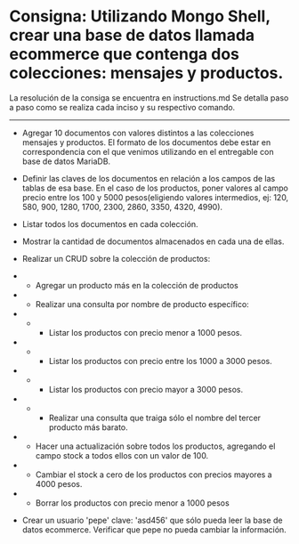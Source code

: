 # Consigna: Utilizando Mongo Shell, crear una base de datos llamada ecommerce que contenga dos colecciones: mensajes y productos.


La resolución de la consiga se encuentra en instructions.md 
Se detalla paso a paso como se realiza cada inciso y su respectivo comando.

---

- Agregar 10 documentos con valores distintos a las colecciones mensajes y productos. El formato de los documentos debe estar en correspondencia con el que venimos utilizando en el entregable con base de datos MariaDB. 

- Definir las claves de los documentos en relación a los campos de las tablas de esa base. En el caso de los productos, poner valores al campo precio entre los 100 y 5000 pesos(eligiendo valores intermedios, ej: 120, 580, 900, 1280, 1700, 2300, 2860, 3350, 4320, 4990). 

- Listar todos los documentos en cada colección.

- Mostrar la cantidad de documentos almacenados en cada una de ellas.

- Realizar un CRUD sobre la colección de productos:

- - Agregar un producto más en la colección de productos 

- - Realizar una consulta por nombre de producto específico:

- - - Listar los productos con precio menor a 1000 pesos.

- - - Listar los productos con precio entre los 1000 a 3000 pesos.

- - - Listar los productos con precio mayor a 3000 pesos.

- - - Realizar una consulta que traiga sólo el nombre del tercer producto más barato.

- - Hacer una actualización sobre todos los productos, agregando el campo stock a todos ellos con un valor de 100.

- - Cambiar el stock a cero de los productos con precios mayores a 4000 pesos. 

- - Borrar los productos con precio menor a 1000 pesos 

- Crear un usuario 'pepe' clave: 'asd456' que sólo pueda leer la base de datos ecommerce. Verificar que pepe no pueda cambiar la información.